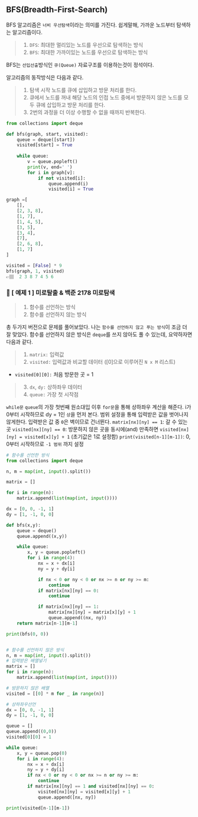 ## BFS(Breadth-First-Search)
BFS 알고리즘은 `너비 우선탐색`이라는 의미를 가진다. 쉽게말해, 가까운 노드부터 탐색하는 알고리즘이다. 

>1. `DFS`: 최대한 멀리있는 노드를 우선으로 탐색하는 방식
>2. `BFS`: 최대한 가까이있는 노드를 우선으로 탐색하는 방식

BFS는 `선입선출`방식인 `큐(Queue)` 자료구조를 이용하는것이 정석이다. 

알고리즘의 동작방식은 다음과 같다.
>1. 탐색 시작 노드를 큐에 삽입하고 방문 처리를 한다.
>2. 큐에서 노드를 꺼내 해당 노드의 인접 노드 중에서 방문하지 않은 노드를 모두 큐에 삽입하고 방문 처리를 한다.
>3. 2번의 과정을 더 이상 수행할 수 없을 때까지 반복한다.

```python
from collections import deque

def bfs(graph, start, visited):
    queue = deque([start])
    visited[start] = True
    
    while queue:
        v = queue.popleft()
        print(v, end=' ')
        for i in graph[v]:
            if not visited[i]:
                queue.append(i)
                visited[i] = True

graph =[
    [],
    [2, 3, 8],
    [1, 7],
    [1, 4, 5],
    [3, 5],
    [3, 4],
    [7],
    [2, 6, 8],
    [1, 7]
]

visited = [False] * 9
bfs(graph, 1, visited)
👉🏽  2 3 8 7 4 5 6  
```

### 📍 [ 예제 1 ] 미로탈출 & 백준 2178 미로탐색
>1. 함수를 선언하는 방식
>2. 함수를 선언하지 않는 방식

총 두가지 버전으로 문제를 풀어보았다.
나는 `함수를 선언하지 않고 푸는 방식`이 조금 더 잘 맞았다.
함수를 선언하지 않은 방식은 `deque`를 쓰지 않아도 풀 수 있는데,
요약하자면 다음과 같다.

>1. `matrix:` 입력값
>2. `visited:` 입력값과 비교할 데이터 ([0]으로 이루어진 `N x M` 리스트)
   * `visited[0][0]:` 처음 방문한 곳 = 1
>3. `dx`, `dy:` 상하좌우 데이터
>4. `queue:` 가장 첫 시작점

`while문` `queue`의 가장 첫번째 원소대입
이후 `for문`을 통해 상하좌우 계산을 해준다.
i가 0부터 시작하므로 dy = 1인 `상`을 먼저 본다.
범위 설정을 통해 입력받은 값을 벗어나지 않게한다.
입력받은 값 중 `0`은 벽이므로 건너뛴다.
`matrix[nx][ny] == 1`: 갈 수 있는 곳
`visited[nx][ny] == 0`: 방문하지 않은 곳을 동시에(and) 만족하면
`visited[nx][ny] = visited[x][y] + 1` (초기값은 1로 설정함)
`print(visited[n-1][m-1])`: 0, 0부터 시작하므로 `-1 범위` 까지 설정

```python
# 함수를 선언한 방식
from collections import deque

n, m = map(int, input().split())

matrix = []

for i in range(n):
    matrix.append(list(map(int, input())))

dx = [0, 0, -1, 1]
dy = [1, -1, 0, 0]

def bfs(x,y):
    queue = deque()
    queue.append((x,y))

    while queue:
        x, y = queue.popleft()
        for i in range(4):
            nx = x + dx[i]
            ny = y + dy[i]

            if nx < 0 or ny < 0 or nx >= n or ny >= m:
                continue
            if matrix[nx][ny] == 0:
                continue

            if matrix[nx][ny] == 1:
                matrix[nx][ny] = matrix[x][y] + 1
                queue.append((nx, ny))
    return matrix[n-1][m-1]

print(bfs(0, 0))


# 함수를 선언하지 않은 방식
n, m = map(int, input().split())
# 입력받은 배열넣기
matrix = []
for i in range(n):
    matrix.append(list(map(int, input())))

# 방문하지 않은 배열
visited = [[0] * m for _ in range(n)]

# 상하좌우선언
dx = [0, 0, -1, 1]
dy = [1, -1, 0, 0]

queue = []
queue.append((0,0))
visited[0][0] = 1

while queue:
    x, y = queue.pop(0)
    for i in range(4):
        nx = x + dx[i]
        ny = y + dy[i]
        if nx < 0 or ny < 0 or nx >= n or ny >= m:
            continue
        if matrix[nx][ny] == 1 and visited[nx][ny] == 0:
            visited[nx][ny] = visited[x][y] + 1
            queue.append([nx, ny])

print(visited[n-1][m-1])
```